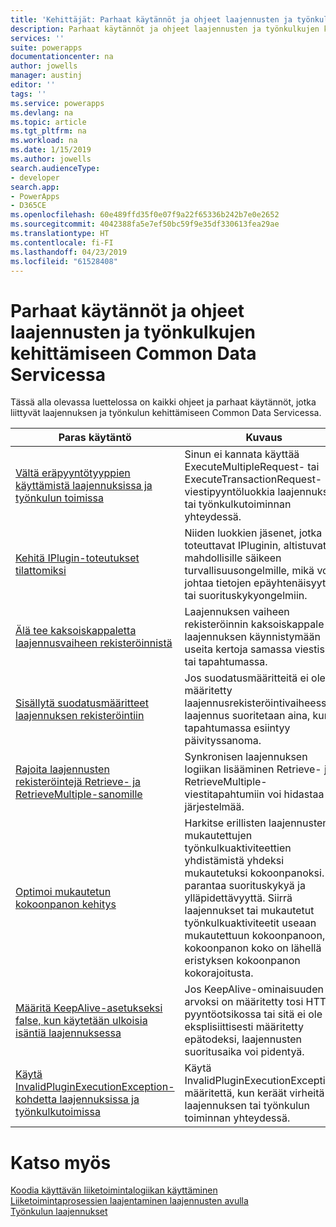 ```yaml
---
title: 'Kehittäjät: Parhaat käytännöt ja ohjeet laajennusten ja työnkulkujen kehittämiseen Common Data Servicessa | Microsoft Docs'
description: Parhaat käytännöt ja ohjeet laajennusten ja työnkulkujen kehittämiseen kehittäjille PowerAppsin Common Data Servicessa.
services: ''
suite: powerapps
documentationcenter: na
author: jowells
manager: austinj
editor: ''
tags: ''
ms.service: powerapps
ms.devlang: na
ms.topic: article
ms.tgt_pltfrm: na
ms.workload: na
ms.date: 1/15/2019
ms.author: jowells
search.audienceType:
- developer
search.app:
- PowerApps
- D365CE
ms.openlocfilehash: 60e489ffd35f0e07f9a22f65336b242b7e0e2652
ms.sourcegitcommit: 4042388fa5e7ef50bc59f9e35df330613fea29ae
ms.translationtype: HT
ms.contentlocale: fi-FI
ms.lasthandoff: 04/23/2019
ms.locfileid: "61528408"
---
```

# <a name="best-practices-and-guidance-regarding-plug-in-and-workflow-development-for-the-common-data-service"></a>Parhaat käytännöt ja ohjeet laajennusten ja työnkulkujen kehittämiseen Common Data Servicessa

Tässä alla olevassa luettelossa on kaikki ohjeet ja parhaat käytännöt, jotka liittyvät laajennuksen ja työnkulun kehittämiseen Common Data Servicessa.

|Paras käytäntö  |Kuvaus  |
|---------|---------|
|[Vältä eräpyyntötyyppien käyttämistä laajennuksissa ja työnkulun toimissa](avoid-batch-requests-plugin.md)     |Sinun ei kannata käyttää ExecuteMultipleRequest- tai ExecuteTransactionRequest-viestipyyntöluokkia laajennuksen tai työnkulkutoiminnan yhteydessä.         |
|[Kehitä IPlugin-toteutukset tilattomiksi](develop-iplugin-implementations-stateless.md)     |Niiden luokkien jäsenet, jotka toteuttavat IPluginin, altistuvat mahdollisille säikeen turvallisuusongelmille, mikä voi johtaa tietojen epäyhtenäisyyteen tai suorituskykyongelmiin.         |
|[Älä tee kaksoiskappaletta laajennusvaiheen rekisteröinnistä](do-not-duplicate-plugin-step-registration.md)     |Laajennuksen vaiheen rekisteröinnin kaksoiskappale saa laajennuksen käynnistymään useita kertoja samassa viestissä tai tapahtumassa.         |
|[Sisällytä suodatusmääritteet laajennuksen rekisteröintiin](include-filtering-attributes-plugin-registration.md)     |Jos suodatusmääritteitä ei ole määritetty laajennusrekisteröintivaiheessa, laajennus suoritetaan aina, kun tapahtumassa esiintyy päivityssanoma.         |
|[Rajoita laajennusten rekisteröintejä Retrieve- ja RetrieveMultiple-sanomille](limit-registration-plugins-retrieve-retrievemultiple.md)     |Synkronisen laajennuksen logiikan lisääminen Retrieve- ja RetrieveMultiple-viestitapahtumiin voi hidastaa järjestelmää.         |
|[Optimoi mukautetun kokoonpanon kehitys](optimize-assembly-development.md)     |Harkitse erillisten laajennusten tai mukautettujen työnkulkuaktiviteettien yhdistämistä yhdeksi mukautetuksi kokoonpanoksi. Se parantaa suorituskykyä ja ylläpidettävyyttä. Siirrä laajennukset tai mukautetut työnkulkuaktiviteetit useaan mukautettuun kokoonpanoon, jos kokoonpanon koko on lähellä eristyksen kokoonpanon kokorajoitusta.         |
|[Määritä KeepAlive-asetukseksi false, kun käytetään ulkoisia isäntiä laajennuksessa](set-keepalive-false-interacting-external-hosts-plugin.md)     |Jos KeepAlive-ominaisuuden arvoksi on määritetty tosi HTTP-pyyntöotsikossa tai sitä ei ole eksplisiittisesti määritetty epätodeksi, laajennusten suoritusaika voi pidentyä.         |
|[Käytä InvalidPluginExecutionException-kohdetta laajennuksissa ja työnkulkutoimissa](use-invalidpluginexecutionexception-plugin-workflow-activities.md)     |Käytä InvalidPluginExecutionException-määritettä, kun keräät virheitä laajennuksen tai työnkulun toiminnan yhteydessä.         |

# <a name="see-also"></a>Katso myös
[Koodia käyttävän liiketoimintalogiikan käyttäminen](../../apply-business-logic-with-code.md)<br />
[Liiketoimintaprosessien laajentaminen laajennusten avulla](../../plug-ins.md)<br />
[Työnkulun laajennukset](../../workflow/workflow-extensions.md)<br />